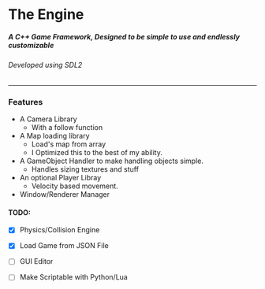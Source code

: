# The Engine
##### A C++ Game Framework, Designed to be simple to use and endlessly customizable
###### Developed using SDL2
------


### Features
* A Camera Library
    * With a follow function
* A Map loading library
    * Load's map from array
    * I Optimized this to the best of my ability.
* A GameObject Handler to make handling objects simple.
    * Handles sizing textures and stuff
* An optional Player Libray
    * Velocity based movement.
* Window/Renderer Manager

#### TODO:
- [x] Physics/Collision Engine
- [x] Load Game from JSON File
- [ ] GUI Editor
- [ ] Make Scriptable with Python/Lua

